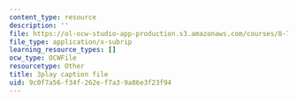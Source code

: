 ```yaml
---
content_type: resource
description: ''
file: https://ol-ocw-studio-app-production.s3.amazonaws.com/courses/8-701-introduction-to-nuclear-and-particle-physics-fall-2020/9c0f7a56f34f262ef7a39a86e3f23f94_JWnQZrnRUGM.srt
file_type: application/x-subrip
learning_resource_types: []
ocw_type: OCWFile
resourcetype: Other
title: 3play caption file
uid: 9c0f7a56-f34f-262e-f7a3-9a86e3f23f94
---
```

